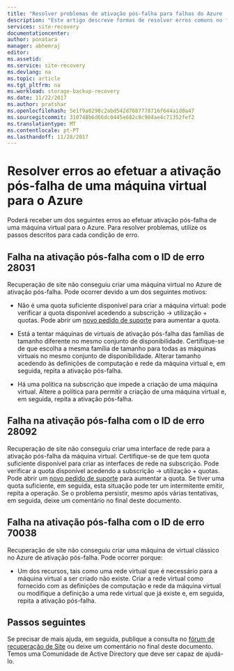 ```yaml
---
title: "Resolver problemas de ativação pós-falha para falhas do Azure | Microsoft Docs"
description: "Este artigo descreve formas de resolver erros comuns no falha através do Azure"
services: site-recovery
documentationcenter: 
author: ponatara
manager: abhemraj
editor: 
ms.assetid: 
ms.service: site-recovery
ms.devlang: na
ms.topic: article
ms.tgt_pltfrm: na
ms.workload: storage-backup-recovery
ms.date: 11/22/2017
ms.author: pratshar
ms.openlocfilehash: 5e1f9a0298c2abd542d7687778716f644a1d0a47
ms.sourcegitcommit: 310748b6d66dc0445e682c8c904ae4c71352fef2
ms.translationtype: MT
ms.contentlocale: pt-PT
ms.lasthandoff: 11/28/2017
---
```

# <a name="troubleshoot-errors-when-failing-over-a-virtual-machine-to-azure"></a>Resolver erros ao efetuar a ativação pós-falha de uma máquina virtual para o Azure
Poderá receber um dos seguintes erros ao efetuar ativação pós-falha de uma máquina virtual para o Azure. Para resolver problemas, utilize os passos descritos para cada condição de erro.


## <a name="failover-failed-with-error-id-28031"></a>Falha na ativação pós-falha com o ID de erro 28031

Recuperação de site não conseguiu criar uma máquina virtual no Azure de ativação pós-falha. Pode ocorrer devido a um dos seguintes motivos:

* Não é uma quota suficiente disponível para criar a máquina virtual: pode verificar a quota disponível acedendo a subscrição -> utilização + quotas. Pode abrir um [novo pedido de suporte](http://aka.ms/getazuresupport) para aumentar a quota.
     
* Está a tentar máquinas de virtuais de ativação pós-falha das famílias de tamanho diferente no mesmo conjunto de disponibilidade. Certifique-se de que escolha a mesma família de tamanho para todas as máquinas virtuais no mesmo conjunto de disponibilidade. Alterar tamanho acedendo às definições de computação e rede da máquina virtual e, em seguida, repita a ativação pós-falha.
  
* Há uma política na subscrição que impede a criação de uma máquina virtual. Altere a política para permitir a criação de uma máquina virtual e, em seguida, repita a ativação pós-falha. 

## <a name="failover-failed-with-error-id-28092"></a>Falha na ativação pós-falha com o ID de erro 28092

Recuperação de site não conseguiu criar uma interface de rede para a ativação pós-falha da máquina virtual. Certifique-se de que tem quota suficiente disponível para criar as interfaces de rede na subscrição. Pode verificar a quota disponível acedendo a subscrição -> utilização + quotas. Pode abrir um [novo pedido de suporte](http://aka.ms/getazuresupport) para aumentar a quota. Se tiver uma quota suficiente, em seguida, esta situação pode ter um intermitente emitir, repita a operação. Se o problema persistir, mesmo após várias tentativas, em seguida, deixe um comentário no final deste documento.  

## <a name="failover-failed-with-error-id-70038"></a>Falha na ativação pós-falha com o ID de erro 70038

Recuperação de site não conseguiu criar uma máquina de virtual clássico no Azure de ativação pós-falha. Pode ocorrer porque:

* Um dos recursos, tais como uma rede virtual que é necessário para a máquina virtual a ser criado não existe. Criar a rede virtual como fornecido com as definições de computação e rede da máquina virtual ou modifique a definição a uma rede virtual que já existe e, em seguida, repita a ativação pós-falha. 


## <a name="next-steps"></a>Passos seguintes

Se precisar de mais ajuda, em seguida, publique a consulta no [fórum de recuperação de Site](https://social.msdn.microsoft.com/Forums/azure/home?forum=hypervrecovmgr) ou deixe um comentário no final deste documento. Temos uma Comunidade de Active Directory que deve ser capaz de ajudá-lo.